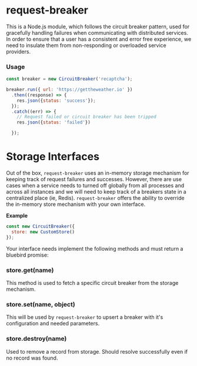 request-breaker
===============

This is a Node.js module, which follows the circuit breaker pattern, used for gracefully handling failures when communicating with distributed services. In order to ensure that a user has a consistent and error free experience, we need to insulate them from non-responding or overloaded service providers.

### Usage

```js
const breaker = new CircuitBreaker('recaptcha');

breaker.run({ url: 'https://gettheweather.io' })
  .then((response) => {
    res.json({status: 'success'});
  });
  .catch((err) => {
    // Request failed or circuit breaker has been tripped
    res.json({status: 'failed'})

  });
```

# Storage Interfaces

Out of the box, `request-breaker` uses an in-memory storage mechanism for keeping track of request failures and successes. However, there are use cases when a service needs to turned off globally from all processes and across all instances and we will need to keep track of a breakers state in a centralized place (ie, Redis). `request-breaker` offers the ability to override the in-memory store mechanism with your own interface.

**Example**
```js
const new CircuitBreaker({
  store: new CustomStore()
});
```

Your interface needs implement the following methods and must return a bluebird promise:

### store.get(name)

This method is used to fetch a specific circuit breaker from the storage mechanism.

### store.set(name, object)

This will be used by `request-breaker` to upsert a breaker with it's configuration and needed parameters.

### store.destroy(name)

Used to remove a record from storage. Should resolve successfully even if no record was found.
